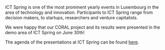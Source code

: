 ICT Spring is one of the most prominent yearly events in Luxembourg in the area of technology and innovation. Participants to ICT Spring range from decision makers, to startups, researchers and venture capitalists. 

We were happy that our CORAL project and its results were presented in the demo area of ICT Spring on June 30th!

The agenda of the presentations at ICT Spring can be found [here](https://www.ictspring.com/programme/side-events/luxembourg-house-of-cybersecurity-demo-area-programme/).
